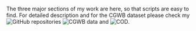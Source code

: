 The three major sections of my work are here, so that scripts are easy to find. For detailed description and for the CGWB dataset please check my ![GitHub](https://github.com/mani-sarthak) repositories ![CGWB data](https://github.com/mani-sarthak/CGWB) and ![COD](https://github.com/mani-sarthak/COD).